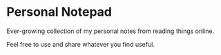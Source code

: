 Personal Notepad
================

Ever-growing collection of my personal notes from reading things online.

Feel free to use and share whatever you find useful.
